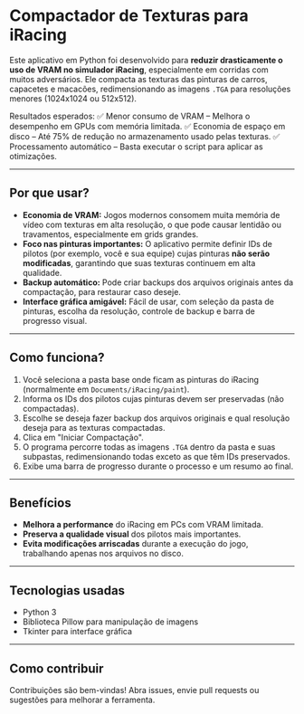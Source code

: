 # Compactador de Texturas para iRacing

Este aplicativo em Python foi desenvolvido para **reduzir drasticamente o uso de VRAM no simulador iRacing**, especialmente em corridas com muitos adversários. Ele compacta as texturas das pinturas de carros, capacetes e macacões, redimensionando as imagens `.TGA` para resoluções menores (1024x1024 ou 512x512).

Resultados esperados:
✅ Menor consumo de VRAM – Melhora o desempenho em GPUs com memória limitada.
✅ Economia de espaço em disco – Até 75% de redução no armazenamento usado pelas texturas.
✅ Processamento automático – Basta executar o script para aplicar as otimizações.

---

## Por que usar?

* **Economia de VRAM:** Jogos modernos consomem muita memória de vídeo com texturas em alta resolução, o que pode causar lentidão ou travamentos, especialmente em grids grandes.
* **Foco nas pinturas importantes:** O aplicativo permite definir IDs de pilotos (por exemplo, você e sua equipe) cujas pinturas **não serão modificadas**, garantindo que suas texturas continuem em alta qualidade.
* **Backup automático:** Pode criar backups dos arquivos originais antes da compactação, para restaurar caso deseje.
* **Interface gráfica amigável:** Fácil de usar, com seleção da pasta de pinturas, escolha da resolução, controle de backup e barra de progresso visual.

---

## Como funciona?

1. Você seleciona a pasta base onde ficam as pinturas do iRacing (normalmente em `Documents/iRacing/paint`).
2. Informa os IDs dos pilotos cujas pinturas devem ser preservadas (não compactadas).
3. Escolhe se deseja fazer backup dos arquivos originais e qual resolução deseja para as texturas compactadas.
4. Clica em "Iniciar Compactação".
5. O programa percorre todas as imagens `.TGA` dentro da pasta e suas subpastas, redimensionando todas exceto as que têm IDs preservados.
6. Exibe uma barra de progresso durante o processo e um resumo ao final.

---

## Benefícios

* **Melhora a performance** do iRacing em PCs com VRAM limitada.
* **Preserva a qualidade visual** dos pilotos mais importantes.
* **Evita modificações arriscadas** durante a execução do jogo, trabalhando apenas nos arquivos no disco.

---

## Tecnologias usadas

* Python 3
* Biblioteca Pillow para manipulação de imagens
* Tkinter para interface gráfica

---

## Como contribuir

Contribuições são bem-vindas! Abra issues, envie pull requests ou sugestões para melhorar a ferramenta.
